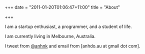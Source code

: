 +++
date = "2011-01-20T01:06:47+11:00"
title = "About"

+++

I am a startup enthusiast, a programmer, and a student of life.

I am currently living in Melbourne, Australia.

I tweet from [@anhnk](https://twitter.com/anhnk) and email from [anhdo.au at gmail dot com].
